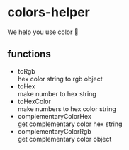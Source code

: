 # colors-helper

We help you use color 🎨

## functions

- toRgb
  <br/>
  hex color string to rgb object
- toHex
  <br/>
  make number to hex string
- toHexColor
  <br/>
  make numbers to hex color string
- complementaryColorHex
  <br/>
  get complementary color hex string
- complementaryColorRgb
  <br/>
  get complementary color object

